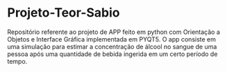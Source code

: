 # Projeto-Teor-Sabio
Repositório referente ao projeto de APP feito em python com Orientação a Objetos e Interface Gráfica implementada em PYQT5. O app consiste em uma simulação para estimar a concentração de álcool no sangue de uma pessoa após uma quantidade de bebida ingerida em um certo período de tempo.
